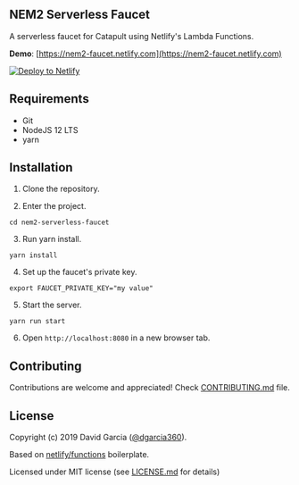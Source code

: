 ## NEM2 Serverless Faucet

A serverless faucet for Catapult using Netlify's Lambda Functions.

**Demo**: [https://nem2-faucet.netlify.com](https://nem2-faucet.netlify.com)

[![Deploy to Netlify](https://www.netlify.com/img/deploy/button.svg)](https://app.netlify.com/start/deploy?repository=https://github.com/dgarcia360/nem2-serverless-faucet)

## Requirements

* Git
* NodeJS 12 LTS
* yarn

## Installation

1. Clone the repository.

2. Enter the project.

```
cd nem2-serverless-faucet 
```

3. Run yarn install.

```
yarn install 
```

4. Set up the faucet's private key.

```
export FAUCET_PRIVATE_KEY="my value"
```

5. Start the server.

```
yarn run start 
```

6. Open ``http://localhost:8080`` in a new browser tab.

## Contributing

Contributions are welcome and appreciated! Check [CONTRIBUTING.md](CONTRIBUTING.md) file.

## License

Copyright (c) 2019 David Garcia ([@dgarcia360](https://davidgarcia.dev>)).

Based on [netlify/functions](https://github.com/netlify/functions) boilerplate.

Licensed under MIT license (see [LICENSE.md](LICENSE.md) for details)
